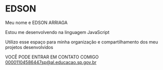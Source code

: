 # EDSON 

Meu nome e EDSON ARRIAGA

Estou me desenvolvendo na linguagem JavaScript

Utilizo esse espaço para minha organização e compartilhamento dos meu projetos desenvolvidos


VOCÊ PODE ENTRAR EM CONTATO COMIGO 
00001104586447sp@al.educacao.sp.gov.br
